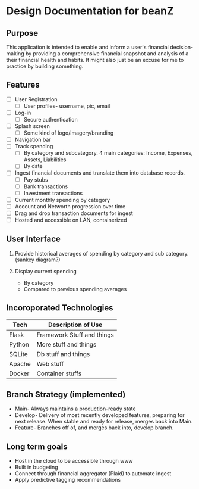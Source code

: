 # Design Documentation for beanZ

## Purpose
This application is intended to enable and inform a user's financial decision-making by providing a comprehensive financial snapshot and analysis of a their financial health and habits. It might also just be an excuse for me to practice by building something.

## Features
- [ ] User Registration
    - [ ] User profiles- username, pic, email
- [ ] Log-in
    - [ ] Secure authentication
- [ ] Splash screen
    - [ ] Some kind of logo/imagery/branding
- [ ] Navigation bar
- [ ] Track spending
    - [ ] By category and subcategory. 4 main categories: Income, Expenses, Assets, Liabilities
    - [ ] By date
- [ ] Ingest financial documents and translate them into database records.
    - [ ] Pay stubs
    - [ ] Bank transactions
    - [ ] Investment transactions
- [ ] Current monthly spending by category
- [ ] Account and Networth progression over time
- [ ] Drag and drop transaction documents for ingest
- [ ] Hosted and accessible on LAN, containerized

## User Interface
1. Provide historical averages of spending by category and sub category. (sankey diagram?)

2. Display current spending
    - By category
    - Compared to previous spending averages

## Incoroporated Technologies
| Tech | Description of Use |
| ----------- | ----------- |
| Flask  | Framework Stuff and things |
| Python | More stuff and things |
| SQLite | Db stuff and things |
| Apache | Web stuff |
| Docker | Container stuffs |

## Branch Strategy (implemented)
- Main- Always maintains a production-ready state
- Develop- Delivery of most recently developed features, preparing for next release. When stable and ready for release, merges back into Main.
- Feature- Branches off of, and merges back into, develop branch.

## Long term goals
- Host in the cloud to be accessible through www
- Built in budgeting
- Connect through financial aggregator (Plaid) to automate ingest
- Apply predictive tagging recommendations